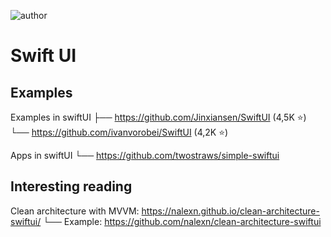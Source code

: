 ![author](https://img.shields.io/badge/author-fernando%20salom-red)

# Swift UI

## Examples

Examples in swiftUI
├── https://github.com/Jinxiansen/SwiftUI (4,5K ⭐)
└── https://github.com/ivanvorobei/SwiftUI (4,2K ⭐)

Apps in swiftUI
└── https://github.com/twostraws/simple-swiftui

## Interesting reading

Clean architecture with MVVM: https://nalexn.github.io/clean-architecture-swiftui/
└── Example: https://github.com/nalexn/clean-architecture-swiftui

